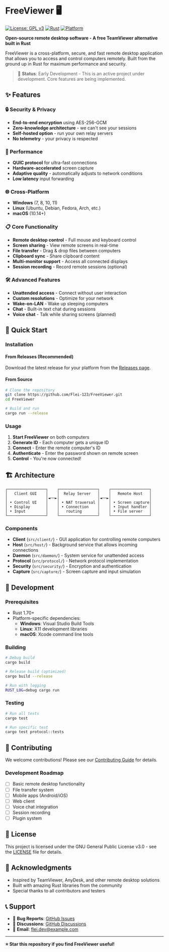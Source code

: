 # FreeViewer 🖥️

[![License: GPL v3](https://img.shields.io/badge/License-GPLv3-blue.svg)](https://www.gnu.org/licenses/gpl-3.0)
[![Rust](https://img.shields.io/badge/rust-1.70+-orange.svg)](https://www.rust-lang.org)
[![Platform](https://img.shields.io/badge/platform-windows%20%7C%20linux%20%7C%20macos-lightgrey)](https://github.com/Flei-123/FreeViewer)

**Open-source remote desktop software - A free TeamViewer alternative built in Rust**

FreeViewer is a cross-platform, secure, and fast remote desktop application that allows you to access and control computers remotely. Built from the ground up in Rust for maximum performance and security.

> 🚧 **Status**: Early Development - This is an active project under development. Core features are being implemented.

## ✨ Features

### 🔒 Security & Privacy
- **End-to-end encryption** using AES-256-GCM
- **Zero-knowledge architecture** - we can't see your sessions
- **Self-hosted option** - run your own relay servers
- **No telemetry** - your privacy is respected

### 🚀 Performance
- **QUIC protocol** for ultra-fast connections
- **Hardware-accelerated** screen capture
- **Adaptive quality** - automatically adjusts to network conditions
- **Low latency** input forwarding

### 🌐 Cross-Platform
- **Windows** (7, 8, 10, 11)
- **Linux** (Ubuntu, Debian, Fedora, Arch, etc.)
- **macOS** (10.14+)

### 📋 Core Functionality
- **Remote desktop control** - Full mouse and keyboard control
- **Screen sharing** - View remote screens in real-time
- **File transfer** - Drag & drop files between computers
- **Clipboard sync** - Share clipboard content
- **Multi-monitor support** - Access all connected displays
- **Session recording** - Record remote sessions (optional)

### 🛠️ Advanced Features
- **Unattended access** - Connect without user interaction
- **Custom resolutions** - Optimize for your network
- **Wake-on-LAN** - Wake up sleeping computers
- **Chat** - Built-in text chat during sessions
- **Voice chat** - Talk while sharing screens (planned)

## 🚀 Quick Start

### Installation

#### From Releases (Recommended)
Download the latest release for your platform from the [Releases page](https://github.com/Flei-123/FreeViewer/releases).

#### From Source
```bash
# Clone the repository
git clone https://github.com/Flei-123/FreeViewer.git
cd FreeViewer

# Build and run
cargo run --release
```

### Usage

1. **Start FreeViewer** on both computers
2. **Generate ID** - Each computer gets a unique ID
3. **Connect** - Enter the remote computer's ID
4. **Authenticate** - Enter the password shown on remote screen
5. **Control** - You're now connected!

## 🏗️ Architecture

```
┌─────────────────┐    ┌─────────────────┐    ┌─────────────────┐
│   Client GUI    │    │  Relay Server   │    │   Remote Host   │
│                 │◄──►│                 │◄──►│                 │
│ • Control UI    │    │ • NAT traversal │    │ • Screen capture│
│ • Display       │    │ • Connection    │    │ • Input handler │
│ • Input         │    │   routing       │    │ • File server   │
└─────────────────┘    └─────────────────┘    └─────────────────┘
```

### Components

- **Client** (`src/client/`) - GUI application for controlling remote computers
- **Host** (`src/host/`) - Background service that allows incoming connections
- **Daemon** (`src/daemon/`) - System service for unattended access
- **Protocol** (`src/protocol/`) - Network protocol implementation
- **Security** (`src/security/`) - Encryption and authentication
- **Capture** (`src/capture/`) - Screen capture and input simulation

## 🔧 Development

### Prerequisites
- Rust 1.70+ 
- Platform-specific dependencies:
  - **Windows**: Visual Studio Build Tools
  - **Linux**: X11 development libraries
  - **macOS**: Xcode command line tools

### Building
```bash
# Debug build
cargo build

# Release build (optimized)
cargo build --release

# Run with logging
RUST_LOG=debug cargo run
```

### Testing
```bash
# Run all tests
cargo test

# Run specific test
cargo test protocol::tests
```

## 🤝 Contributing

We welcome contributions! Please see our [Contributing Guide](CONTRIBUTING.md) for details.

### Development Roadmap
- [ ] Basic remote desktop functionality
- [ ] File transfer system
- [ ] Mobile apps (Android/iOS)
- [ ] Web client
- [ ] Voice chat integration
- [ ] Session recording
- [ ] Plugin system

## 📄 License

This project is licensed under the GNU General Public License v3.0 - see the [LICENSE](LICENSE) file for details.

## 🙏 Acknowledgments

- Inspired by TeamViewer, AnyDesk, and other remote desktop solutions
- Built with amazing Rust libraries from the community
- Special thanks to all contributors and testers

## 📞 Support

- 🐛 **Bug Reports**: [GitHub Issues](https://github.com/Flei-123/FreeViewer/issues)
- 💬 **Discussions**: [GitHub Discussions](https://github.com/Flei-123/FreeViewer/discussions)
- 📧 **Email**: flei.dev@example.com

---

**⭐ Star this repository if you find FreeViewer useful!**
